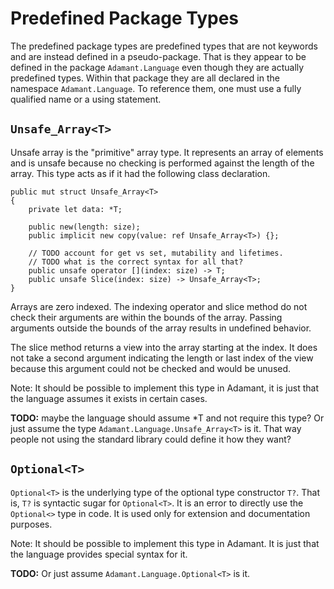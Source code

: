 # Predefined Package Types

The predefined package types are predefined types that are not keywords and are instead defined in a pseudo-package. That is they appear to be defined in the package `Adamant.Language` even though they are actually predefined types. Within that package they are all declared in the namespace `Adamant.Language`. To reference them, one must use a fully qualified name or a using statement.

## `Unsafe_Array<T>`

Unsafe array is the "primitive" array type. It represents an array of elements and is unsafe because no checking is performed against the length of the array. This type acts as if it had the following class declaration.

    public mut struct Unsafe_Array<T>
    {
        private let data: *T;

        public new(length: size);
        public implicit new copy(value: ref Unsafe_Array<T>) {};

        // TODO account for get vs set, mutability and lifetimes.
        // TODO what is the correct syntax for all that?
        public unsafe operator [](index: size) -> T;
        public unsafe Slice(index: size) -> Unsafe_Array<T>;
    }

Arrays are zero indexed. The indexing operator and slice method do not check their arguments are within the bounds of the array. Passing arguments outside the bounds of the array results in undefined behavior.

The slice method returns a view into the array starting at the index. It does not take a second argument indicating the length or last index of the view because this argument could not be checked and would be unused.

Note: It should be possible to implement this type in Adamant, it is just that the language assumes it exists in certain cases.

**TODO:** maybe the language should assume *T and not require this type? Or just assume the type `Adamant.Language.Unsafe_Array<T>` is it. That way people not using the standard library could define it how they want?

## `Optional<T>`

`Optional<T>` is the underlying type of the optional type constructor `T?`. That is, `T?` is syntactic sugar for `Optional<T>`. It is an error to directly use the `Optional<>` type in code. It is used only for extension and documentation purposes.

Note: It should be possible to implement this type in Adamant. It is just that the language provides special syntax for it.

**TODO:** Or just assume `Adamant.Language.Optional<T>` is it.

